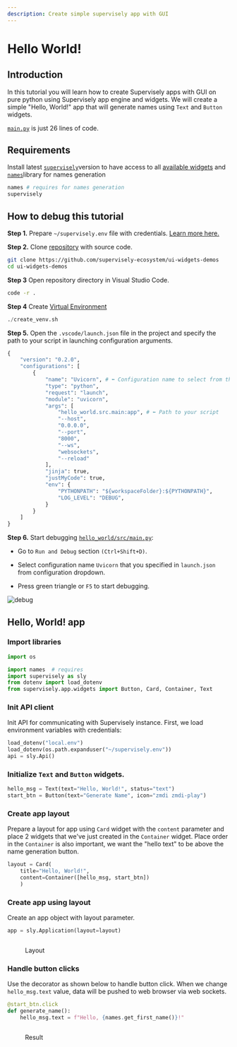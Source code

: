 ```yaml
---
description: Create simple supervisely app with GUI
---
```


# Hello World!

## Introduction

In this tutorial you will learn how to create Supervisely apps with GUI on pure python using Supervisely app engine and widgets. We will create a simple "Hello, World!" app that will generate names using `Text` and `Button` widgets.

[`main.py`](https://github.com/supervisely-ecosystem/ui-widgets-demos/blob/master/hello_world/src/main.py) is just 26 lines of code.

## Requirements

Install latest [`supervisely`](https://pypi.org/project/supervisely/)version to have access to all [available widgets](https://ecosystem.supervise.ly/docs/table) and [`names`](https://pypi.org/project/names/)library for names generation

```python
names # requires for names generation
supervisely
```

## How to debug this tutorial

**Step 1.** Prepare `~/supervisely.env` file with credentials. [Learn more here.](../../getting-started/basics-of-authentication.md#how-to-use-in-python)

**Step 2.** Clone [repository](https://github.com/supervisely-ecosystem/ui-widgets-demos) with source code.

```bash
git clone https://github.com/supervisely-ecosystem/ui-widgets-demos
cd ui-widgets-demos
```

**Step 3** Open repository directory in Visual Studio Code.

```bash
code -r .
```

**Step 4** Create [Virtual Environment](https://docs.python.org/3/library/venv.html)

```python
./create_venv.sh
```

**Step 5.** Open the `.vscode/launch.json` file in the project and specify the path to your script in launching configuration arguments.

```python
{
    "version": "0.2.0",
    "configurations": [
        {
            "name": "Uvicorn", # ⬅️ Configuration name to select from the dropdown menu in "Run and Debug" section
            "type": "python",
            "request": "launch",
            "module": "uvicorn",
            "args": [
                "hello_world.src.main:app", # ⬅️ Path to your script
                "--host",
                "0.0.0.0",
                "--port",
                "8000",
                "--ws",
                "websockets",
                "--reload"
            ],
            "jinja": true,
            "justMyCode": true,
            "env": {
                "PYTHONPATH": "${workspaceFolder}:${PYTHONPATH}",
                "LOG_LEVEL": "DEBUG",
            }
        }
    ]
}
```

                                                            
**Step 6.** Start debugging [`hello_world/src/main.py`](https://github.com/supervisely-ecosystem/ui-widgets-demos/blob/master/hello_world/src/main.py):

  - Go to `Run and Debug` section `(Ctrl+Shift+D)`.

  - Select configuration name `Uvicorn` that you specified in `launch.json` from configuration dropdown.

  - Press green triangle or `F5` to start debugging. 

  ![debug](https://github.com/supervisely/developer-portal/assets/79905215/e6e64577-df79-42f0-a2ee-eb13e1cf3a55)

## Hello, World! app

### Import libraries

```python
import os

import names  # requires
import supervisely as sly
from dotenv import load_dotenv
from supervisely.app.widgets import Button, Card, Container, Text
```

### Init API client

Init API for communicating with Supervisely instance. First, we load environment variables with credentials:

```python
load_dotenv("local.env")
load_dotenv(os.path.expanduser("~/supervisely.env"))
api = sly.Api()
```

### Initialize `Text` and `Button` widgets.

```python
hello_msg = Text(text="Hello, World!", status="text")
start_btn = Button(text="Generate Name", icon="zmdi zmdi-play")
```

### Create app layout

Prepare a layout for app using `Card` widget with the `content` parameter and place 2 widgets that we've just created in the `Container` widget. Place order in the `Container` is also important, we want the "hello text" to be above the name generation button.

```python
layout = Card(
    title="Hello, World!", 
    content=Container([hello_msg, start_btn])
    )
```

### Create app using layout

Create an app object with layout parameter.

```python
app = sly.Application(layout=layout)
```

<figure><img src="https://user-images.githubusercontent.com/48913536/194583142-06d801c8-fe97-4429-9d9a-6bac720eefda.png" alt=""><figcaption><p>Layout</p></figcaption></figure>

### Handle button clicks

Use the decorator as shown below to handle button click. When we change `hello_msg.text` value, data will be pushed to web browser via web sockets.

```python
@start_btn.click
def generate_name():
    hello_msg.text = f"Hello, {names.get_first_name()}!"
```

<figure><img src="https://user-images.githubusercontent.com/48913536/194533336-6983fbd9-c6dc-4f44-867d-aec8526d9a64.gif" alt=""><figcaption><p>Result</p></figcaption></figure>
